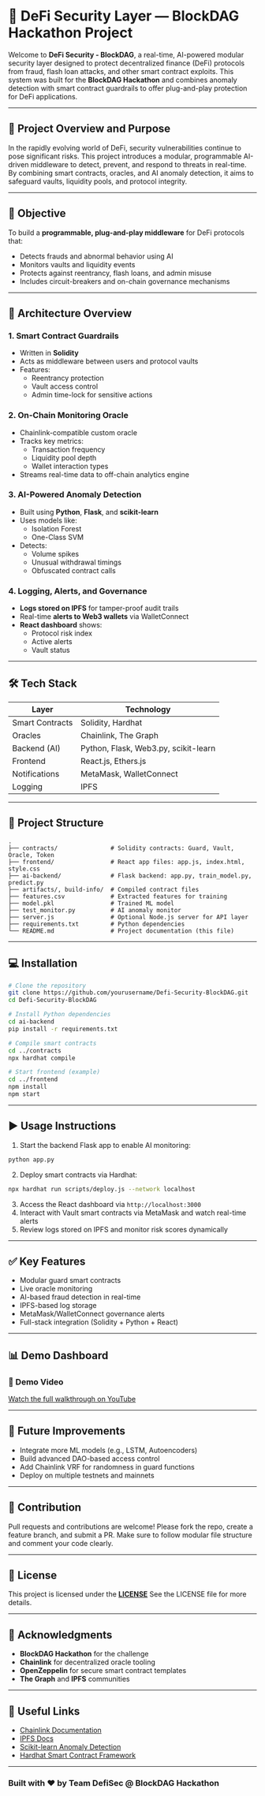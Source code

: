 # 🔐 DeFi Security Layer — BlockDAG Hackathon Project

Welcome to **DeFi Security - BlockDAG**, a real-time, AI-powered modular security layer designed to protect decentralized finance (DeFi) protocols from fraud, flash loan attacks, and other smart contract exploits. This system was built for the **BlockDAG Hackathon** and combines anomaly detection with smart contract guardrails to offer plug-and-play protection for DeFi applications.

---

## 📌 Project Overview and Purpose

In the rapidly evolving world of DeFi, security vulnerabilities continue to pose significant risks. This project introduces a modular, programmable AI-driven middleware to detect, prevent, and respond to threats in real-time. By combining smart contracts, oracles, and AI anomaly detection, it aims to safeguard vaults, liquidity pools, and protocol integrity.

---

## 🚀 Objective

To build a **programmable, plug-and-play middleware** for DeFi protocols that:

- Detects frauds and abnormal behavior using AI
- Monitors vaults and liquidity events
- Protects against reentrancy, flash loans, and admin misuse
- Includes circuit-breakers and on-chain governance mechanisms

---

## 🧱 Architecture Overview

### 1. Smart Contract Guardrails

- Written in **Solidity**
- Acts as middleware between users and protocol vaults
- Features:
  - Reentrancy protection
  - Vault access control
  - Admin time-lock for sensitive actions

### 2. On-Chain Monitoring Oracle

- Chainlink-compatible custom oracle
- Tracks key metrics:
  - Transaction frequency
  - Liquidity pool depth
  - Wallet interaction types
- Streams real-time data to off-chain analytics engine

### 3. AI-Powered Anomaly Detection

- Built using **Python**, **Flask**, and **scikit-learn**
- Uses models like:
  - Isolation Forest
  - One-Class SVM
- Detects:
  - Volume spikes
  - Unusual withdrawal timings
  - Obfuscated contract calls

### 4. Logging, Alerts, and Governance

- **Logs stored on IPFS** for tamper-proof audit trails
- Real-time **alerts to Web3 wallets** via WalletConnect
- **React dashboard** shows:
  - Protocol risk index
  - Active alerts
  - Vault status

---

## 🛠 Tech Stack

| Layer           | Technology                           |
| --------------- | ------------------------------------ |
| Smart Contracts | Solidity, Hardhat                    |
| Oracles         | Chainlink, The Graph                 |
| Backend (AI)    | Python, Flask, Web3.py, scikit-learn |
| Frontend        | React.js, Ethers.js                  |
| Notifications   | MetaMask, WalletConnect              |
| Logging         | IPFS                                 |

---

## 📁 Project Structure

```
.
├── contracts/               # Solidity contracts: Guard, Vault, Oracle, Token
├── frontend/                # React app files: app.js, index.html, style.css
├── ai-backend/              # Flask backend: app.py, train_model.py, predict.py
├── artifacts/, build-info/  # Compiled contract files
├── features.csv             # Extracted features for training
├── model.pkl                # Trained ML model
├── test_monitor.py          # AI anomaly monitor
├── server.js                # Optional Node.js server for API layer
├── requirements.txt         # Python dependencies
└── README.md                # Project documentation (this file)
```

---

## 💻 Installation

```bash
# Clone the repository
git clone https://github.com/yourusername/Defi-Security-BlockDAG.git
cd Defi-Security-BlockDAG

# Install Python dependencies
cd ai-backend
pip install -r requirements.txt

# Compile smart contracts
cd ../contracts
npx hardhat compile

# Start frontend (example)
cd ../frontend
npm install
npm start
```

---

## ▶️ Usage Instructions

1. Start the backend Flask app to enable AI monitoring:

```bash
python app.py
```

2. Deploy smart contracts via Hardhat:

```bash
npx hardhat run scripts/deploy.js --network localhost
```

3. Access the React dashboard via `http://localhost:3000`
4. Interact with Vault smart contracts via MetaMask and watch real-time alerts
5. Review logs stored on IPFS and monitor risk scores dynamically

---

## ✅ Key Features

- Modular guard smart contracts
- Live oracle monitoring
- AI-based fraud detection in real-time
- IPFS-based log storage
- MetaMask/WalletConnect governance alerts
- Full-stack integration (Solidity + Python + React)

---

## 📊 Demo Dashboard







### 🎥 Demo Video

[Watch the full walkthrough on YouTube](https://youtu.be/your-demo-video-link)

---

## 📌 Future Improvements

- Integrate more ML models (e.g., LSTM, Autoencoders)
- Build advanced DAO-based access control
- Add Chainlink VRF for randomness in guard functions
- Deploy on multiple testnets and mainnets

---

## 🤝 Contribution

Pull requests and contributions are welcome! Please fork the repo, create a feature branch, and submit a PR. Make sure to follow modular file structure and comment your code clearly.

---

## 📜 License

This project is licensed under the [**LICENSE**]( https://github.com/Eagle-AS0/Defi-Security-BlockDAG/blob/main/LICENSE) See the LICENSE file for more details.

---

## 🙌 Acknowledgments

- **BlockDAG Hackathon** for the challenge
- **Chainlink** for decentralized oracle tooling
- **OpenZeppelin** for secure smart contract templates
- **The Graph** and **IPFS** communities

---

## 🔗 Useful Links

- [Chainlink Documentation](https://docs.chain.link/)
- [IPFS Docs](https://docs.ipfs.tech/)
- [Scikit-learn Anomaly Detection](https://scikit-learn.org/stable/modules/outlier_detection.html)
- [Hardhat Smart Contract Framework](https://hardhat.org/)

---

### Built with ❤️ by Team DefiSec @ BlockDAG Hackathon

